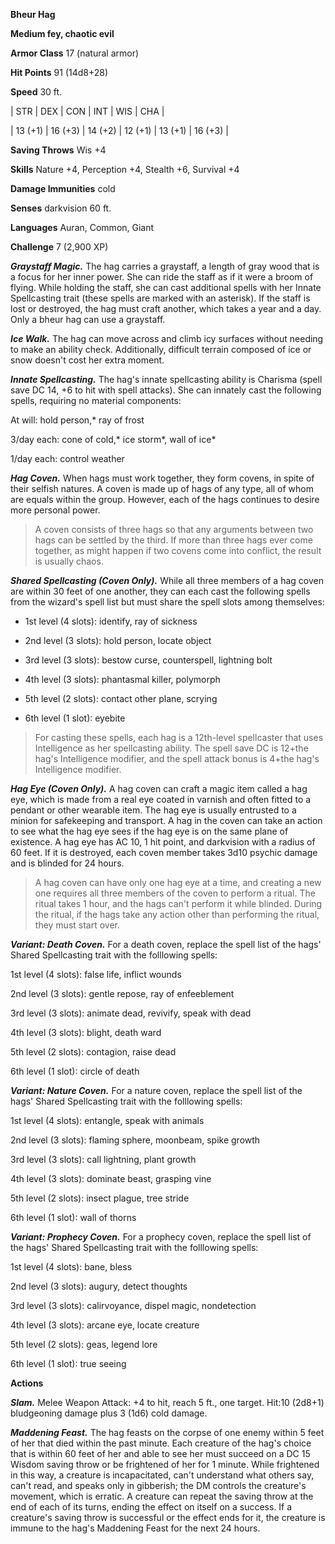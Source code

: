 **Bheur Hag**

**Medium fey, chaotic evil**

**Armor Class** 17 (natural armor)

**Hit Points** 91 (14d8+28)

**Speed** 30 ft.

|   STR   |   DEX   |   CON   |   INT   |   WIS   |   CHA   |
  
| 13 (+1) | 16 (+3) | 14 (+2) | 12 (+1) | 13 (+1) | 16 (+3) |

**Saving Throws** Wis +4

**Skills** Nature +4, Perception +4, Stealth +6, Survival +4

**Damage Immunities** cold

**Senses** darkvision 60 ft.

**Languages** Auran, Common, Giant

**Challenge** 7 (2,900 XP)

***Graystaff Magic.*** The hag carries a graystaff, a length of gray wood that is a focus for her inner power. She can ride the staff as if it were a broom of flying. While holding the staff, she can cast additional spells with her Innate Spellcasting trait (these spells are marked with an asterisk). If the staff is lost or destroyed, the hag must craft another, which takes a year and a day. Only a bheur hag can use a graystaff.

***Ice Walk.*** The hag can move across and climb icy surfaces without needing to make an ability check. Additionally, difficult terrain composed of ice or snow doesn't cost her extra moment.

***Innate Spellcasting.*** The hag's innate spellcasting ability is Charisma (spell save DC 14, +6 to hit with spell attacks). She can innately cast the following spells, requiring no material components:

At will: hold person,* ray of frost

3/day each: cone of cold,* ice storm*, wall of ice*

1/day each: control weather

***Hag Coven.*** When hags must work together, they form covens, in spite of their selfish natures. A coven is made up of hags of any type, all of whom are equals within the group. However, each of the hags continues to desire more personal power.

>A coven consists of three hags so that any arguments between two hags can be settled by the third. If more than three hags ever come together, as might happen if two covens come into conflict, the result is usually chaos.

***Shared Spellcasting (Coven Only).*** While all three members of a hag coven are within 30 feet of one another, they can each cast the following spells from the wizard's spell list but must share the spell slots among themselves: 

* 1st level (4 slots): identify, ray of sickness 

* 2nd level (3 slots): hold person, locate object 

* 3rd level (3 slots): bestow curse, counterspell, lightning bolt 

* 4th level (3 slots): phantasmal killer, polymorph 

* 5th level (2 slots): contact other plane, scrying 

* 6th level (1 slot): eyebite

>For casting these spells, each hag is a 12th-level spellcaster that uses Intelligence as her spellcasting ability. The spell save DC is 12+the hag's Intelligence modifier, and the spell attack bonus is 4+the hag's Intelligence modifier.

***Hag Eye (Coven Only).*** A hag coven can craft a magic item called a hag eye, which is made from a real eye coated in varnish and often fitted to a pendant or other wearable item. The hag eye is usually entrusted to a minion for safekeeping and transport. A hag in the coven can take an action to see what the hag eye sees if the hag eye is on the same plane of existence. A hag eye has AC 10, 1 hit point, and darkvision with a radius of 60 feet. If it is destroyed, each coven member takes 3d10 psychic damage and is blinded for 24 hours.

>A hag coven can have only one hag eye at a time, and creating a new one requires all three members of the coven to perform a ritual. The ritual takes 1 hour, and the hags can't perform it while blinded. During the ritual, if the hags take any action other than performing the ritual, they must start over.

***Variant: Death Coven.*** For a death coven, replace the spell list of the hags' Shared Spellcasting trait with the folllowing spells:

1st level (4 slots): false life, inflict wounds

2nd level (3 slots): gentle repose, ray of enfeeblement

3rd level (3 slots): animate dead, revivify, speak with dead

4th level (3 slots): blight, death ward

5th level (2 slots): contagion, raise dead

6th level (1 slot): circle of death

***Variant: Nature Coven.*** For a nature coven, replace the spell list of the hags' Shared Spellcasting trait with the folllowing spells:

1st level (4 slots): entangle, speak with animals

2nd level (3 slots): flaming sphere, moonbeam, spike growth

3rd level (3 slots): call lightning, plant growth

4th level (3 slots): dominate beast, grasping vine

5th level (2 slots): insect plague, tree stride

6th level (1 slot): wall of thorns

***Variant: Prophecy Coven.*** For a prophecy coven, replace the spell list of the hags' Shared Spellcasting trait with the folllowing spells:

1st level (4 slots): bane, bless

2nd level (3 slots): augury, detect thoughts

3rd level (3 slots): calirvoyance, dispel magic, nondetection

4th level (3 slots): arcane eye, locate creature

5th level (2 slots): geas, legend lore

6th level (1 slot): true seeing

**Actions**

***Slam.*** Melee Weapon Attack: +4 to hit, reach 5 ft., one target. Hit:10 (2d8+1) bludgeoning damage plus 3 (1d6) cold damage.

***Maddening Feast.*** The hag feasts on the corpse of one enemy within 5 feet of her that died within the past minute. Each creature of the hag's choice that is within 60 feet of her and able to see her must succeed on a DC 15 Wisdom saving throw or be frightened of her for 1 minute. While frightened in this way, a creature is incapacitated, can't understand what others say, can't read, and speaks only in gibberish; the DM controls the creature's movement, which is erratic. A creature can repeat the saving throw at the end of each of its turns, ending the effect on itself on a success. If a creature's saving throw is successful or the effect ends for it, the creature is immune to the hag's Maddening Feast for the next 24 hours.


